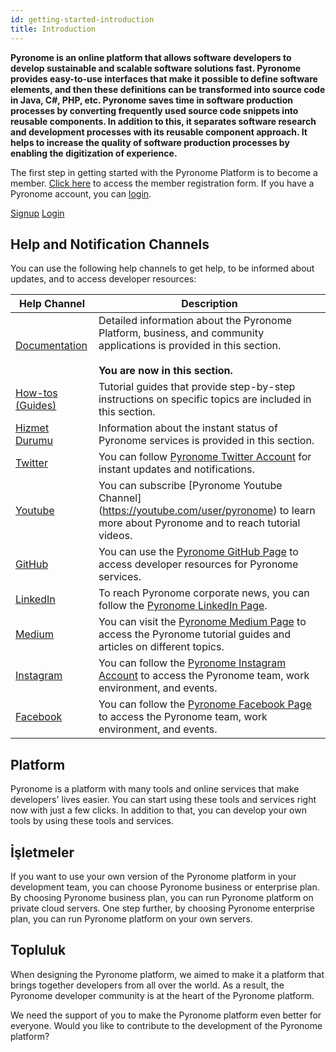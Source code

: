 ```yaml
---
id: getting-started-introduction
title: Introduction
---
```


<a id="aHeaderMenuAnchor" data-header-menu="Docs"></a>

**Pyronome is an online platform that allows software developers to develop sustainable and scalable software solutions fast. Pyronome provides easy-to-use interfaces that make it possible to define software elements, and then these definitions can be transformed into source code in Java, C#, PHP, etc. Pyronome saves time in software production processes by converting frequently used source code snippets into reusable components. In addition to this, it separates software research and development processes with its reusable component approach. It helps to increase the quality of software production processes by enabling the digitization of experience.**

The first step in getting started with the Pyronome Platform is to become a member. [Click here](https://pyronome.com/builder/signup) to access the member registration form. If you have a Pyronome account, you can [login](https://pyronome.com/builder/login).

<div class="col s12 center-align">
    <a href="https://pyronome.com/builder/signup" class="waves-effect waves-dark btn amber darken-4">Signup</a>
    <a href="https://pyronome.com/builder/login" class="waves-effect waves-dark btn blue-grey darken-2">Login</a>
</div>

## Help and Notification Channels
You can use the following help channels to get help, to be informed about updates, and to access developer resources:

| Help Channel | Description |
| ------ | ------ |
| [Documentation](getting-started-introduction) | Detailed information about the Pyronome Platform, business, and community applications is provided in this section. <br><br>**You are now in this section.** |
| [How-tos (Guides)](https://help.pyronome.com/) | Tutorial guides that provide step-by-step instructions on specific topics are included in this section. |
| [Hizmet Durumu](https://status.pyronome.com/) | Information about the instant status of Pyronome services is provided in this section. |
| [<i class="fab fa-twitter"></i> Twitter](https://twitter.com/pyronome) | You can follow [Pyronome Twitter Account](https://twitter.com/pyronome) for instant updates and notifications. |
| [<i class="fab fa-youtube"></i> Youtube](https://youtube.com/user/pyronome) | You can subscribe [Pyronome Youtube Channel] (https://youtube.com/user/pyronome) to learn more about Pyronome and to reach tutorial videos. |
| [<i class="fab fa-github"></i> GitHub](https://github.com/pyronome) | You can use the [Pyronome GitHub Page](https://github.com/pyronome) to access developer resources for Pyronome services. |
| [<i class="fab fa-linkedin"></i> LinkedIn](https://linkedin.com/company/pyronome) | To reach Pyronome corporate news, you can follow the [Pyronome LinkedIn Page](https://linkedin.com/company/pyronome). |
| [<i class="fab fa-medium"></i> Medium](https://medium.com/pyronome) | You can visit the [Pyronome Medium Page](https://medium.com/pyronome) to access the Pyronome tutorial guides and articles on different topics. |
| [<i class="fab fa-instagram"></i> Instagram](https://instagram.com/pyronome) | You can follow the [Pyronome Instagram Account](https://instagram.com/pyronome) to access the Pyronome team, work environment, and events. |
| [<i class="fab fa-facebook-square"></i> Facebook](https://facebook.com/pyronome) | You can follow the [Pyronome Facebook Page](https://facebook.com/pyronome) to access the Pyronome team, work environment, and events. |

## Platform
Pyronome is a platform with many tools and online services that make developers' lives easier. You can start using these tools and services right now with just a few clicks. In addition to that, you can develop your own tools by using these tools and services.

## İşletmeler
If you want to use your own version of the Pyronome platform in your development team, you can choose Pyronome business or enterprise plan. By choosing Pyronome business plan, you can run Pyronome platform on private cloud servers. One step further, by choosing Pyronome enterprise plan, you can run Pyronome platform on your own servers.

## Topluluk
When designing the Pyronome platform, we aimed to make it a platform that brings together developers from all over the world. As a result, the Pyronome developer community is at the heart of the Pyronome platform.

We need the support of you to make the Pyronome platform even better for everyone. Would you like to contribute to the development of the Pyronome platform?